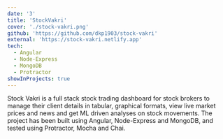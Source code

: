 ```yaml
---
date: '3'
title: 'StockVakri'
cover: './stock-vakri.png'
github: 'https://github.com/dkp1903/stock-vakri'
external: 'https://stock-vakri.netlify.app'
tech:
  - Angular
  - Node-Express
  - MongoDB
  - Protractor
showInProjects: true
---
```


Stock Vakri is a full stack stock trading dashboard for stock brokers to manage their client details in tabular, graphical formats, view live market prices and news and get ML driven analyses on stock movements. The project has been built using Angular, Node-Express and MongoDB, and tested using Protractor, Mocha and Chai.
